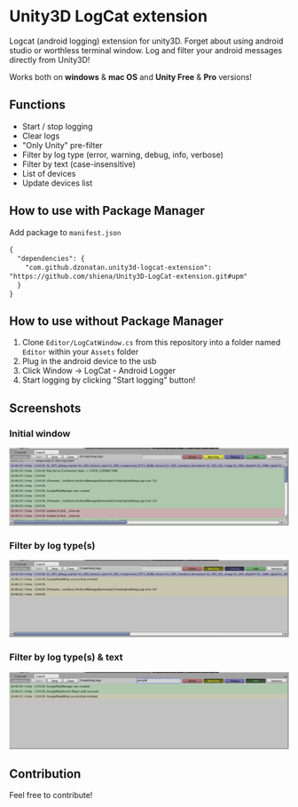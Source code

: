 Unity3D LogCat extension
========================

Logcat (android logging) extension for unity3D. Forget about using android studio or worthless terminal window. 
Log and filter your android messages directly from Unity3D!

Works both on **windows** & **mac OS** and **Unity Free** & **Pro** versions!

Functions
---------------------
- Start / stop logging
- Clear logs
- "Only Unity" pre-filter
- Filter by log type (error, warning, debug, info, verbose)
- Filter by text (case-insensitive)
- List of devices
- Update devices list

How to use with Package Manager
---------------------

Add package to `manifest.json`
```
{
  "dependencies": {
    "com.github.dzonatan.unity3d-logcat-extension": "https://github.com/shiena/Unity3D-LogCat-extension.git#upm"
  }
}
```

How to use without Package Manager
---------------------
1. Clone `Editor/LogCatWindow.cs` from this repository into a folder named `Editor` within your `Assets` folder
2. Plug in the android device to the usb
3. Click Window -> LogCat - Android Logger
4. Start logging by clicking "Start logging" button!

Screenshots
---------------------

### Initial window
![Initial window](/screenshots~/InitialWindow.png)

### Filter by log type(s)
![Filter by string](/screenshots~/FilterByErrorTypes.png)

### Filter by log type(s) & text
![Filter by log type & string](/screenshots~/FilterByErrorTypesAndString.png)

Contribution
---------------------
Feel free to contribute!
